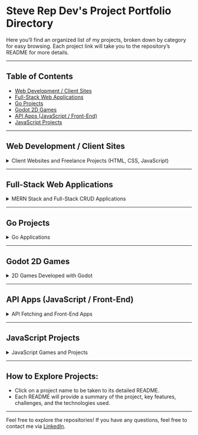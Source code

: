 # Steve Rep Dev's Project Portfolio Directory

Here you’ll find an organized list of my projects, broken down by category for easy browsing. Each project link will take you to the repository’s README for more details.

---

## Table of Contents
- [Web Development / Client Sites](#web-development--client-sites)
- [Full-Stack Web Applications](#full-stack-web-applications)
- [Go Projects](#go-projects)
- [Godot 2D Games](#godot-2d-games)
- [API Apps (JavaScript / Front-End)](#api-apps-javascript--front-end)
- [JavaScript Projects](#javascript-projects)

---


## Web Development / Client Sites

<details>
  <summary>Client Websites and Freelance Projects (HTML, CSS, JavaScript)</summary>

  ### [Good and Local Web Studio](link-to-repo)
  - **Description**: My web development studio's site, highlighting services, portfolio, and a blog.
  - **Tech Stack**: HTML, CSS, JavaScript, Responsive Design

  ### [Steve Rep Dev](link-to-repo)
  - **Description**: A fast, responsive website built for a local business.
  - **Tech Stack**: HTML, CSS, JavaScript

  ### [Moore Coffee Co.](https://github.com/StewedDownSteve/Client_Megan_Portfolio)
  - **Description**: Portfolio website for an artist, featuring animations and responsive design.
  - **Tech Stack**: HTML, CSS, JavaScript

  ### [Prospector Records](link-to-repo)
  - **Description**: A fast, responsive website built for a local business.
  - **Tech Stack**: HTML, CSS, JavaScript

 ### [Megan Ouchida/Project Manager](https://github.com/StewedDownSteve/Client_Megan_Portfolio)
  - **Description**: A fast, responsive website built for a local business.
  - **Tech Stack**: HTML, CSS, JavaScript

  _More client projects to be added here..._

</details>

---

## Full-Stack Web Applications

<details>
  <summary>MERN Stack and Full-Stack CRUD Applications</summary>

  ### [Full-Stack App 1](https://github.com/StewedDownSteve/ProjectManagment_FS_App)
  - **Description**: An e-commerce platform with product management, authentication, and payment processing.
  - **Tech Stack**: MongoDB, Express.js, React, Node.js (MERN), JWT, Stripe API

  ### [Full-Stack App 2](https://github.com/StewedDownSteve/storybookscopy)
  - **Description**: A task management app with full CRUD functionality, built using MERN.
  - **Tech Stack**: MongoDB, Express.js, React, Node.js (MERN)

  ### [Random Img Generator, To Scale](https://github.com/StewedDownSteve/API_App_to_scale/)
  - **Description**: A simple application designed to fetch random images from an API. The project aims to explore and       address real-world challenges related to handling multiple requests and optimizing performance.
  - **Tech Stack**: JavaScript, Express.js, Node.js, BootStrap, Apache Benchmark

  _More full-stack apps to be added here..._

</details>

---

## Go Projects

<details>
  <summary>Go Applications</summary>

  ### [CRM with Go](https://github.com/StewedDownSteve/CRM-Golang)
  - **Description**: A RESTful API for managing user data with JWT authentication.
  - **Tech Stack**: Go, JWT, PostgreSQL, REST API

  ### [HTML Web Scrapper](https://github.com/StewedDownSteve/Go-html-web-scraper)
  - **Description**: CLI tool for data analysis using Go's concurrency features.
  - **Tech Stack**: Go, CSV Parsing, Concurrency

  _More Go projects to be added here..._

</details>

---

## Godot 2D Games

<details>
  <summary>2D Games Developed with Godot</summary>

  ### [2D Game 1](https://github.com/StewedDownSteve/henry-day-out-game)
  - **Description**: A platformer game with custom physics and animations.
  - **Tech Stack**: Godot, GDScript

  ### [2D Game 2](https://github.com/StewedDownSteve/gotdot_first_game)
  - **Description**: A puzzle game with dynamic level generation and progression tracking.
  - **Tech Stack**: Godot, GDScript

  _More Godot games to be added here..._

</details>

---

## API Apps (JavaScript / Front-End)

<details>
  <summary>API Fetching and Front-End Apps</summary>

  ### [D&D Monter Finder](https://github.com/StewedDownSteve/monster_api_app)
  - **Description**: A weather app fetching data from OpenWeather API and dynamically updating the DOM.
  - **Tech Stack**: JavaScript, OpenWeather API, HTML, CSS

  ### [Geo Location Weather App](https://github.com/StewedDownSteve/Weather_App_Updated/tree/main)
  - **Description**: A cryptocurrency tracker using the CoinGecko API and vanilla JavaScript.
  - **Tech Stack**: JavaScript, CoinGecko API, HTML, CSS

  ### [Alien Guide App](https://github.com/StewedDownSteve/ST-Alien-Guide-App)
  - **Description**: A cryptocurrency tracker using the CoinGecko API and vanilla JavaScript.
  - **Tech Stack**: JavaScript, CoinGecko API, HTML, CSS

  ### [API App 2](https://github.com/StewedDownSteve/Weather_App_Updated/tree/main)
  - **Description**: A cryptocurrency tracker using the CoinGecko API and vanilla JavaScript.
  - **Tech Stack**: JavaScript, CoinGecko API, HTML, CSS

  _More API apps to be added here..._

</details>

---

## JavaScript Projects

<details>
  <summary>JavaScript Games and Projects</summary>

  ### [JS Game 1](https://github.com/StewedDownSteve/CodeWars_All_kyu)
  - **Description**: A simple snake game using JavaScript and Canvas.
  - **Tech Stack**: JavaScript, HTML5 Canvas, CSS

  ### [JS Game 2](https://github.com/StewedDownSteve/react-task-app)
  - **Description**: A space shooter with score tracking and enemy spawning mechanics.
  - **Tech Stack**: JavaScript, HTML5 Canvas, CSS

  ### [JS Project 1](https://github.com/StewedDownSteve/Drag_Drop_kanban/blob/main/README.md)
  - **Description**: A random quote generator that fetches quotes from an API.
  - **Tech Stack**: JavaScript, Fetch API, HTML, CSS

 ### [JS Project 1](https://github.com/StewedDownSteve/Drag_Drop_kanban/blob/main/README.md)
  - **Description**: A random quote generator that fetches quotes from an API.
  - **Tech Stack**: JavaScript, Fetch API, HTML, CSS

  _More JavaScript projects to be added here..._

</details>

---

## How to Explore Projects:
- Click on a project name to be taken to its detailed README.
- Each README will provide a summary of the project, key features, challenges, and the technologies used.

---

Feel free to explore the repositories! If you have any questions, feel free to contact me via [LinkedIn](https://www.linkedin.com/in/stevereplogle1/).
